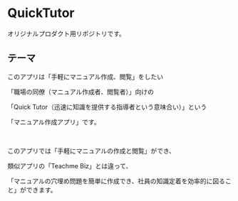 # QuickTutor
オリジナルプロダクト用リポジトリです。

## テーマ
このアプリは「手軽にマニュアル作成、閲覧」をしたい

「職場の同僚（マニュアル作成者、閲覧者）」向けの

「Quick Tutor（迅速に知識を提供する指導者という意味合い）」という

「マニュアル作成アプリ」です。  

<br>

このアプリでは「手軽にマニュアルの作成と閲覧」ができ、

類似アプリの「Teachme Biz」とは違って、

「マニュアルの穴埋め問題を簡単に作成でき、社員の知識定着を効率的に図ること」ができます。
